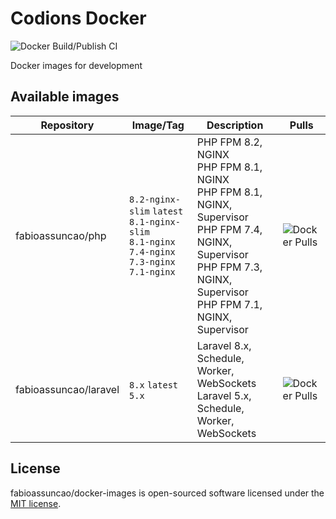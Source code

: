 # Codions Docker

![Docker Build/Publish CI](https://github.com/fabioassuncao/docker-images/workflows/Docker%20Build/Publish%20CI/badge.svg)

Docker images for development

## Available images
| Repository      | Image/Tag                              | Description                                                  | Pulls                                                        |
| --------------- | -------------------------------------- | ------------------------------------------------------------ | ------------------------------------------------------------ |
| fabioassuncao/php     | `8.2-nginx-slim` `latest`<br /> `8.1-nginx-slim` <br /> `8.1-nginx`<br /> `7.4-nginx`<br />`7.3-nginx`<br />`7.1-nginx` | PHP FPM 8.2, NGINX<br /> PHP FPM 8.1, NGINX<br /> PHP FPM 8.1, NGINX, Supervisor<br /> PHP FPM 7.4, NGINX, Supervisor<br />PHP FPM 7.3, NGINX, Supervisor<br />PHP FPM 7.1, NGINX, Supervisor | ![Docker Pulls](https://img.shields.io/docker/pulls/fabioassuncao/php) |
| fabioassuncao/laravel | `8.x` `latest`<br />`5.x`        | Laravel 8.x, Schedule, Worker, WebSockets<br />Laravel 5.x, Schedule, Worker, WebSockets | ![Docker Pulls](https://img.shields.io/docker/pulls/fabioassuncao/laravel) |

## License
fabioassuncao/docker-images is open-sourced software licensed under the [MIT license](LICENSE).
